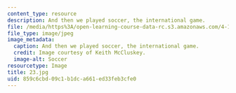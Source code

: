 ```yaml
---
content_type: resource
description: And then we played soccer, the international game.
file: /media/https%3A/open-learning-course-data-rc.s3.amazonaws.com/4-170-ecuador-workshop-fall-2006/859c6cbd09c1b1dca661ed33feb3cfe0_23.jpg
file_type: image/jpeg
image_metadata:
  caption: And then we played soccer, the international game.
  credit: Image courtesy of Keith McCluskey.
  image-alt: Soccer
resourcetype: Image
title: 23.jpg
uid: 859c6cbd-09c1-b1dc-a661-ed33feb3cfe0
---
```

